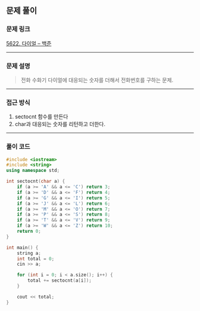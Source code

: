 ##  문제 풀이

###  문제 링크  
[5622. 다이얼 – 백준](https://www.acmicpc.net/problem/5622)

---

###  문제 설명  
> 전화 수화기 다이얼에 대응되는 숫자를 더해서 전화번호를 구하는 문제.
---

###  접근 방식  
1. sectocnt 함수를 만든다
2. char과 대응되는 숫자를 리턴하고 더한다.
---

### 풀이 코드

```cpp
#include <iostream>
#include <string>
using namespace std;

int sectocnt(char a) {
    if (a >= 'A' && a <= 'C') return 3;
    if (a >= 'D' && a <= 'F') return 4;
    if (a >= 'G' && a <= 'I') return 5;
    if (a >= 'J' && a <= 'L') return 6;
    if (a >= 'M' && a <= 'O') return 7;
    if (a >= 'P' && a <= 'S') return 8;
    if (a >= 'T' && a <= 'V') return 9;
    if (a >= 'W' && a <= 'Z') return 10;
    return 0; 
}

int main() {
    string a;
    int total = 0;
    cin >> a;

    for (int i = 0; i < a.size(); i++) {
        total += sectocnt(a[i]);
    }

    cout << total;
}
```

